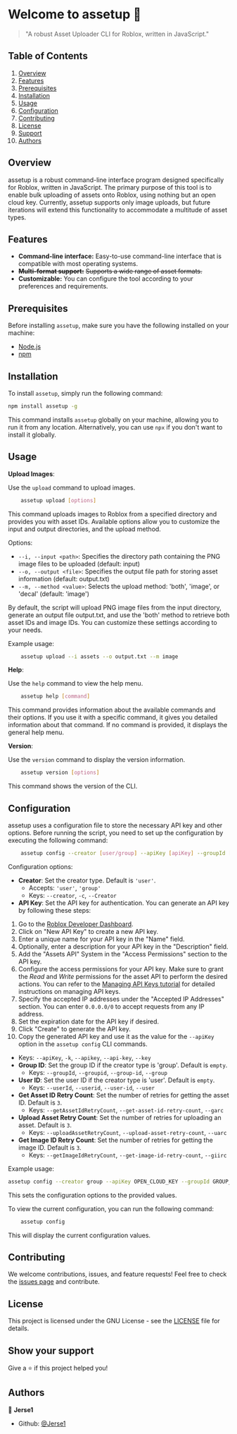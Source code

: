 # Welcome to assetup 👋

> "A robust Asset Uploader CLI for Roblox, written in JavaScript."

## Table of Contents

1. [Overview](#overview)
2. [Features](#features)
3. [Prerequisites](#prerequisites)
4. [Installation](#installation)
5. [Usage](#usage)
6. [Configuration](#configuration)
7. [Contributing](#contributing)
8. [License](#license)
9. [Support](#show-your-support)
10. [Authors](#author)

## Overview

assetup is a robust command-line interface program designed specifically for Roblox, written in JavaScript. The primary purpose of this tool is to enable bulk uploading of assets onto Roblox, using nothing but an open cloud key. Currently, assetup supports only image uploads, but future iterations will extend this functionality to accommodate a multitude of asset types.

## Features

- **Command-line interface:** Easy-to-use command-line interface that is compatible with most operating systems.
- **~~Multi-format support:~~** ~~Supports a wide range of asset formats.~~
- **Customizable:** You can configure the tool according to your preferences and requirements.

## Prerequisites

Before installing `assetup`, make sure you have the following installed on your machine:

- [Node.js](https://nodejs.org/en/)
- [npm](https://www.npmjs.com/)

## Installation

To install `assetup`, simply run the following command:

```bash
npm install assetup -g
```

This command installs `assetup` globally on your machine, allowing you to run it from any location. Alternatively, you can use `npx` if you don't want to install it globally.

## Usage

**Upload Images**:

Use the `upload` command to upload images.

```bash
    assetup upload [options]
```

This command uploads images to Roblox from a specified directory and provides you with asset IDs. Available options allow you to customize the input and output directories, and the upload method.

Options:

- `--i, --input <path>`: Specifies the directory path containing the PNG image files to be uploaded (default: input)
- `--o, --output <file>`: Specifies the output file path for storing asset information (default: output.txt)
- `--m, --method <value>`: Selects the upload method: 'both', 'image', or 'decal' (default: 'image')

By default, the script will upload PNG image files from the input directory, generate an output file output.txt, and use the 'both' method to retrieve both asset IDs and image IDs. You can customize these settings according to your needs.

Example usage:

```bash
    assetup upload --i assets --o output.txt --m image
```

**Help**:

Use the `help` command to view the help menu.

```bash
    assetup help [command]
```

This command provides information about the available commands and their options. If you use it with a specific command, it gives you detailed information about that command. If no command is provided, it displays the general help menu.

**Version**:

Use the `version` command to display the version information.

```bash
    assetup version [options]
```

This command shows the version of the CLI.

## Configuration

assetup uses a configuration file to store the necessary API key and other options. Before running the script, you need to set up the configuration by executing the following command:

```bash
    assetup config --creator [user/group] --apiKey [apiKey] --groupId [groupId] --userId [userId] --getAssetIdRetryCount [number] --uploadAssetRetryCount [number] --getImageIdRetryCount [number]
```

Configuration options:

- **Creator**: Set the creator type. Default is `'user'`.
  - Accepts: `'user'`, `'group'`
  - Keys: `--creator`, `-c`, `--Creator`
- **API Key**: Set the API key for authentication. You can generate an API key by following these steps:

 1. Go to the [Roblox Developer Dashboard](https://create.roblox.com/dashboard/credentials).
 2. Click on "New API Key" to create a new API key.
 3. Enter a unique name for your API key in the "Name" field.
 4. Optionally, enter a description for your API key in the "Description" field.
 5. Add the "Assets API" System in the "Access Permissions" section to the API key.
 6. Configure the access permissions for your API key. Make sure to grant the *Read* and *Write* permissions for the asset API to perform the desired actions. You can refer to the [Managing API Keys tutorial](https://create.roblox.com/docs/reference/cloud/managing-api-keys) for detailed instructions on managing API keys.
 7. Specify the accepted IP addresses under the "Accepted IP Addresses" section. You can enter `0.0.0.0/0` to accept requests from any IP address.
 8. Set the expiration date for the API key if desired.
 9. Click "Create" to generate the API key.
 10. Copy the generated API key and use it as the value for the `--apiKey` option in the `assetup config` CLI commands.

- Keys: `--apiKey`, `-k`, `--apikey`, `--api-key`, `--key`
- **Group ID**: Set the group ID if the creator type is 'group'. Default is `empty`.
  - Keys: `--groupId`, `--groupid`, `--group-id`, `--group`
- **User ID**: Set the user ID if the creator type is 'user'. Default is `empty`.
  - Keys: `--userId`, `--userid`, `--user-id`, `--user`
- **Get Asset ID Retry Count**: Set the number of retries for getting the asset ID. Default is `3`.
  - Keys: `--getAssetIdRetryCount`, `--get-asset-id-retry-count`, `--garc`
- **Upload Asset Retry Count**: Set the number of retries for uploading an asset. Default is `3`.
  - Keys: `--uploadAssetRetryCount`, `--upload-asset-retry-count`, `--uarc`
- **Get Image ID Retry Count**: Set the number of retries for getting the image ID. Default is `3`.
  - Keys: `--getImageIdRetryCount`, `--get-image-id-retry-count`, `--giirc`

Example usage:

```bash
assetup config --creator group --apiKey OPEN_CLOUD_KEY --groupId GROUP_ID
```

This sets the configuration options to the provided values.

To view the current configuration, you can run the following command:

```bash
    assetup config
```

This will display the current configuration values.

## Contributing

We welcome contributions, issues, and feature requests! Feel free to check the [issues page](https://github.com/Jerse1/assetup/issues) and contribute.

## License

This project is licensed under the GNU License - see the [LICENSE](LICENSE) file for details.

## Show your support

Give a ⭐️ if this project helped you!

## Authors

👤 **Jerse1**

- Github: [@Jerse1](https://github.com/Jerse1)
